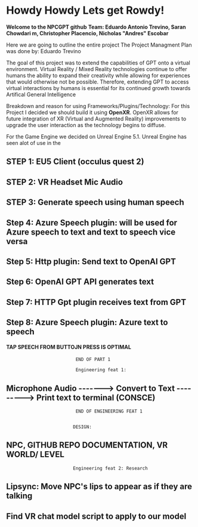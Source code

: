 # Howdy Howdy Lets get Rowdy!
**Welcome to the NPCGPT github**
**Team: Eduardo Antonio Trevino, Saran Chowdari m, Christopher Placencio, Nicholas "Andres" Escobar**

Here we are going to outline the entire project
The Project Managment Plan was done by: Eduardo Trevino

The goal of this project was to extend the capabilities of GPT onto a virtual environment. Virtual Reality / Mixed Reality technologies continue to offer humans the ability to expand their creativity while allowing for experiences that would otherwise not be possible. Therefore, extending GPT to access virtual interactions by humans is essential for its continued growth towards Artifical General Intelligence

Breakdown and reason for using Frameworks/Plugins/Technology:
For this Project I decided we should build it using **OpenXR**. OpenXR allows for future integration of XR (Virtual and Augmented Reality) improvements to upgrade the user interaction as the technology begins to diffuse.

For the Game Engine we decided on Unreal Engine 5.1. Unreal Engine has seen alot of use in the 



## STEP 1:  EU5 Client (occulus quest 2) ##
## STEP 2:  VR Headset Mic Audio ## 
## STEP 3:  Generate speech using human speech ##
## Step 4:  Azure Speech plugin: will be used for Azure speech to text and text to speech vice versa ##
## Step 5:  Http plugin: Send text to OpenAI GPT ##
## Step 6:  OpenAI GPT API generates text ##
## Step 7:  HTTP Gpt plugin receives text from GPT ##
## Step 8:  Azure Speech plugin: Azure text to speech ##

#### TAP SPEECH FROM BUTTOJN PRESS IS OPTIMAL ####


                              END OF PART 1
 
                              Engineering feat 1:
## Microphone Audio -------> Convert to Text ---------> Print text to terminal (CONSCE) ##

                              END OF ENGINEERING FEAT 1
                                                       
                             
                             DESIGN: 
## NPC, GITHUB REPO DOCUMENTATION, VR WORLD/ LEVEL ##

                               
                               
                             
                             Engineering feat 2: Research
                             
## Lipsync: Move NPC's lips to appear as if they are talking ##
## Find VR chat model script to apply to our model ## 
                             
                               



